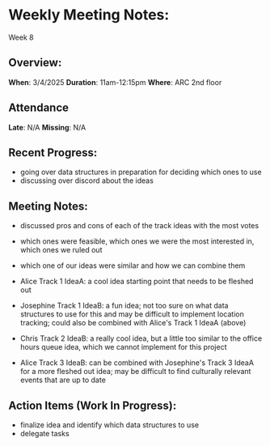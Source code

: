 # Weekly Meeting Notes:
Week 8

## Overview:
**When**:  3/4/2025
**Duration**:  11am-12:15pm
**Where**:  ARC 2nd floor

## Attendance
**Late**: N/A
**Missing**: N/A

## Recent Progress:
- going over data structures in preparation for deciding which ones to use
- discussing over discord about the ideas

## Meeting Notes: 
- discussed pros and cons of each of the track ideas with the most votes
- which ones were feasible, which ones we were the most interested in, which ones we ruled out
- which one of our ideas were similar and how we can combine them

- Alice Track 1 IdeaA: a cool idea starting point that needs to be fleshed out
- Josephine Track 1 IdeaB: a fun idea; not too sure on what data structures to use for this and may be difficult to implement location tracking; could also be combined with Alice's Track 1 IdeaA (above)
- Chris Track 2 IdeaB: a really cool idea, but a little too similar to the office hours queue idea, which we cannot implement for this project
- Alice Track 3 IdeaB: can be combined with Josephine's Track 3 IdeaA for a more fleshed out idea; may be difficult to find culturally relevant events that are up to date

## Action Items (Work In Progress):
- finalize idea and identify which data structures to use
- delegate tasks